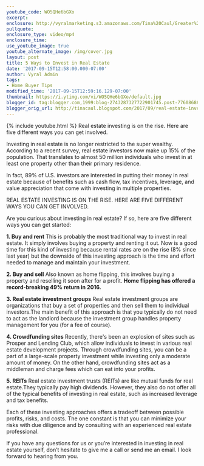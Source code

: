 ```yaml
---
youtube_code: WO5QHe6bGXo
excerpt:
enclosure: http://vyralmarketing.s3.amazonaws.com/Tina%20Caul/Greater%20Raleigh%20Real%20Estate-%205%20Ways%20to%20Invest%20in%20Real%20Estate.mp4
pullquote:
enclosure_type: video/mp4
enclosure_time:
use_youtube_image: true
youtube_alternate_image: /img/cover.jpg
layout: post
title: 5 Ways to Invest in Real Estate
date: '2017-09-15T12:58:00.000-07:00'
author: Vyral Admin
tags:
- Home Buyer Tips
modified_time: '2017-09-15T12:59:16.129-07:00'
thumbnail: https://i.ytimg.com/vi/WO5QHe6bGXo/default.jpg
blogger_id: tag:blogger.com,1999:blog-2743287327722901745.post-7760868688577468342
blogger_orig_url: http://tinacaul.blogspot.com/2017/09/real-estate-investing-is-on-rise.html
---
```

{% include youtube.html %}
Real estate investing is on the rise. Here are five different ways you can get involved.

Investing in real estate is no longer restricted to the super wealthy. According to a recent survey, real estate investors now make up 15% of the population. That translates to almost 50 million individuals who invest in at least one property other than their primary residence.

In fact, 89% of U.S. investors are interested in putting their money in real estate because of benefits such as cash flow, tax incentives, leverage, and value appreciation that come with investing in multiple properties.

REAL ESTATE INVESTING IS ON THE RISE. HERE ARE FIVE DIFFERENT WAYS YOU CAN GET INVOLVED.

Are you curious about investing in real estate? If so, here are five different ways you can get started:

**1. Buy and rent**
This is probably the most traditional way to invest in real estate. It simply involves buying a property and renting it out. Now is a good time for this kind of investing because rental rates are on the rise (8% since last year) but the downside of this investing approach is the time and effort needed to manage and maintain your investment.

**2. Buy and sell**
Also known as home flipping, this involves buying a property and reselling it soon after for a profit. **Home flipping has offered a record-breaking 49% return in 2016.**

**3. Real estate investment groups**
Real estate investment groups are organizations that buy a set of properties and then sell them to individual investors.The main benefit of this approach is that you typically do not need to act as the landlord because the investment group handles property management for you (for a fee of course).

**4. Crowdfunding sites**
Recently, there's been an explosion of sites such as Prosper and Lending Club, which allow individuals to invest in various real estate development projects. Through crowdfunding sites, you can be a part of a large-scale property investment while investing only a moderate amount of money. On the other hand, crowdfunding sites act as a middleman and charge fees which can eat into your profits.

**5. REITs**
Real estate investment trusts (REITs) are like mutual funds for real estate.They typically pay high dividends. However, they also do not offer all of the typical benefits of investing in real estate, such as increased leverage and tax benefits.

Each of these investing approaches offers a tradeoff between possible profits, risks, and costs. The one constant is that you can minimize your risks with due diligence and by consulting with an experienced real estate professional.

If you have any questions for us or you’re interested in investing in real estate yourself, don’t hesitate to give me a call or send me an email. I look forward to hearing from you.
